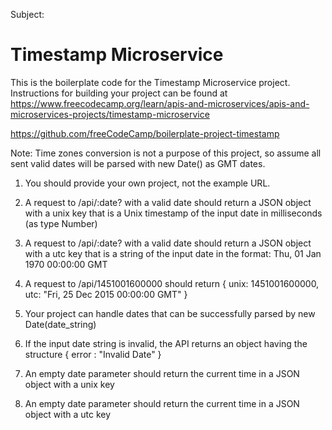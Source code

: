 Subject:

# Timestamp Microservice

This is the boilerplate code for the Timestamp Microservice project. Instructions for building your project can be found at https://www.freecodecamp.org/learn/apis-and-microservices/apis-and-microservices-projects/timestamp-microservice

https://github.com/freeCodeCamp/boilerplate-project-timestamp

Note: Time zones conversion is not a purpose of this project, so assume all sent valid dates will be parsed with new Date() as GMT dates.


1. You should provide your own project, not the example URL.

2. A request to /api/:date? with a valid date should return a JSON object with a unix key that is a Unix timestamp of the input date in milliseconds (as type Number)

3. A request to /api/:date? with a valid date should return a JSON object with a utc key that is a string of the input date in the format: Thu, 01 Jan 1970 00:00:00 GMT

4. A request to /api/1451001600000 should return { unix: 1451001600000, utc: "Fri, 25 Dec 2015 00:00:00 GMT" }

5. Your project can handle dates that can be successfully parsed by new Date(date_string)

6. If the input date string is invalid, the API returns an object having the structure { error : "Invalid Date" }

7. An empty date parameter should return the current time in a JSON object with a unix key

8. An empty date parameter should return the current time in a JSON object with a utc key


















